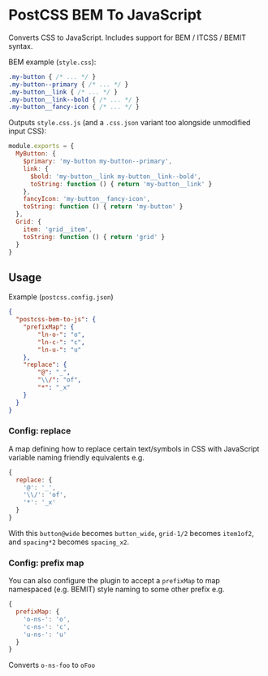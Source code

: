 # PostCSS BEM To JavaScript

Converts CSS to JavaScript. Includes support for BEM / ITCSS / BEMIT syntax.

BEM example (`style.css`):

```css
.my-button { /* ... */ }
.my-button--primary { /* ... */ }
.my-button__link { /* ... */ }
.my-button__link--bold { /* ... */ }
.my-button__fancy-icon { /* ... */ }
```

Outputs `style.css.js` (and a `.css.json` variant too alongside unmodified input CSS):

```js
module.exports = {
  MyButton: {
    $primary: 'my-button my-button--primary',
    link: {
      $bold: 'my-button__link my-button__link--bold',
      toString: function () { return 'my-button__link' }
    },
    fancyIcon: 'my-button__fancy-icon',
    toString: function () { return 'my-button' }
  },
  Grid: {
    item: 'grid__item',
    toString: function () { return 'grid' }
  }
}
```

## Usage

Example (`postcss.config.json`)

```json
{
  "postcss-bem-to-js": {
    "prefixMap": {
        "ln-o-": "o",
        "ln-c-": "c",
        "ln-u-": "u"
    },
    "replace": {
        "@": "_",
        "\\/": "of",
        "*": "_x"
    }
  }
}
```

### Config: replace

A map defining how to replace certain text/symbols in CSS with JavaScript variable naming friendly equivalents e.g.

```js
{
  replace: {
    '@': '_',
    '\\/': 'of',
    '*': '_x'
  }
}
```

With this `button@wide` becomes `button_wide`, `grid-1/2` becomes `item1of2`, and `spacing*2` becomes `spacing_x2`.

### Config: prefix map

You can also configure the plugin to accept a `prefixMap` to map namespaced (e.g. BEMIT) style naming to some other prefix e.g.

```js
{
  prefixMap: {
    'o-ns-': 'o',
    'c-ns-': 'c',
    'u-ns-': 'u'
  }
}
```

Converts `o-ns-foo` to `oFoo`
